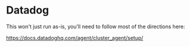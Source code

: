 # Datadog

This won't just run as-is, you'll need to follow most of the directions here:

https://docs.datadoghq.com/agent/cluster_agent/setup/
